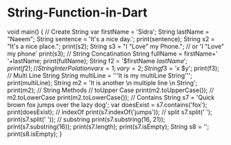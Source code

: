 # String-Function-in-Dart
void main() { //   Create String   var firstName = 'Sidra';   String lastName = "Naeem";      String sentence = 'It\'s a nice day.';   print(sentence);      String s2 = "It's a nice place.";   print(s2);      String s3 = "I \"Love\" my Phone.";  //     or         'I "Love" my phone'   print(s3);    //   String Concatination      String fullName = firstName+' '+lastName;   print(fullName);      String f2 = '$firstName $lastName';   print(f2);    //   String InterPolation      var x = 1;   var y = 2;      String f3 = '$x  $y';   print(f3);    //   Multi Line String      String multiLine = '''It is     my multiLine     String''';      print(multiLine);     String m2 = 'It is another \n multiple line \n String';      print(m2);    //   String Methods       //   toUpper Case      print(m2.toUpperCase());       //   m2.toLowerCase      print(m2.toLowerCase());    //   Contains      String s7 = 'Quick brown fox jumps over the lazy dog';      var doesExist = s7.contains('fox');      print(doesExist);    // indexOf      print(s7.indexOf('jumps'));    //   split   s7.split(' ');   print(s7.split(' '));    //   substring      print(s7.substring(16, 21));       print(s7.substring(16));      print(s7.length);   print(s7.isEmpty);      String s8 = '';      print(s8.isEmpty);      }
